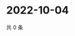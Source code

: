 # 2022-10-04

共 0 条

<!-- BEGIN WEIBO -->
<!-- 最后更新时间 Tue Oct 04 2022 19:06:53 GMT+0800 (China Standard Time) -->

<!-- END WEIBO -->
